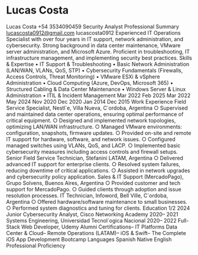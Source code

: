 # Lucas Costa
Lucas Costa
 +54 3534090459
 Security Analyst
 Professional Summary
 lucascosta0912@gmail.com
 lucascosta0912
 Experienced IT Operations Specialist with over four years in IT support, network administration, and
 cybersecurity. Strong background in data center maintenance, VMware server administration, and
 Microsoft Azure. Proficient in troubleshooting, IT infrastructure management, and implementing
 security best practices.
 Skills & Expertise
 • IT Support & Troubleshooting
 • Basic Network Administration (LAN/WAN, VLANs, QoS, STP)
 • Cybersecurity Fundamentals (Firewalls, Access Controls, Threat Monitoring)
 • VMware ESXi & vSphere Administration
 • Cloud Computing (Azure, DevOps, Microsoft 365)
 • Structured Cabling & Data Center Maintenance
 • Windows Server & Linux Administration
 • ITIL & Incident Management
 Mar 2022
Feb 2025
 Mar 2022
May 2024
 Nov 2020
Dec 2020
 Jan 2014
Dec 2015
 Work Experience
 Field Service Specialist, Nestl´e, Villa Nueva, C´ordoba, Argentina
 ○ Supervised and maintained data center operations, ensuring optimal performance of
 critical equipment.
 ○ Designed and implemented network topologies, optimizing LAN/WAN infrastructure.
 ○ Managed VMware environments: configuration, snapshots, firmware updates.
 ○ Provided on-site and remote IT support for hardware, software, and network issues.
 ○ Configured managed switches using VLANs, QoS, and LACP.
 ○ Implemented basic cybersecurity measures including access controls and firewall setups.
 Senior Field Service Technician, Stefanini LATAM, Argentina
 ○ Delivered advanced IT support for enterprise clients.
 ○ Resolved system failures, reducing downtime of critical applications.
 ○ Assisted in network upgrades and cybersecurity policy application.
 Sales & IT Support (MercadoPago), Grupo Solvens, Buenos Aires, Argentina
 ○ Provided customer and tech support for MercadoPago.
 ○ Guided clients through adoption and issue resolution processes.
 IT Technician, Infoword, Bell Ville, C´ordoba, Argentina
 ○ Offered hardware/software maintenance to small businesses.
 ○ Performed system diagnostics and tuning for clients.
 Education
 1/2
2024 Junior Cybersecurity Analyst, Cisco Networking Academy
 2020– 2021 Systems Engineering, Universidad Tecnol´ogica Nacional
 2020– 2022 Full-Stack Web Developer, Udemy Alumni
 Certifications– IT Platforms Data Center & Cloud– Remote Operations (LATAM)– iOS & Swift– The Complete iOS App Development Bootcamp
 Languages
 Spanish Native
 English Professional Proficiency
